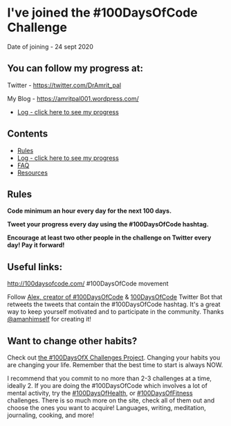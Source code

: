 # I've joined the #100DaysOfCode Challenge
Date of joining - 24 sept 2020

## You can follow my progress at:
Twitter - https://twitter.com/DrAmrit_pal

My Blog - https://amritpal001.wordpress.com/

* [Log - click here to see my progress](log.md)

## Contents

* [Rules](rules.md)
* [Log - click here to see my progress](log.md)
* [FAQ](FAQ.md)
* [Resources](resources.md)


## Rules 
**Code minimum an hour every day for the next 100 days.**

**Tweet your progress every day using the #100DaysOfCode hashtag.**

**Encourage at least two other people in the challenge on Twitter every day! Pay it forward!**

## Useful links:  
http://100daysofcode.com/     #100DaysOfCode movement

Follow [Alex, creator of #100DaysOfCode](https://twitter.com/ka11away) & [100DaysOfCode](https://twitter.com/_100DaysOfCode) Twitter Bot that retweets the tweets that contain the #100DaysOfCode hashtag. It's a great way to keep yourself motivated and to participate in the community. Thanks [@amanhimself](https://twitter.com/amanhimself) for creating it!


## Want to change other habits?
Check out [the #100DaysOfX Challenges Project](http://100daysofx.com/). Changing your habits you are changing your life. Remember that the best time to start is always NOW.

I recommend that you commit to no more than 2-3 challenges at a time, ideally 2. If you are doing the #100DaysOfCode which involves a lot of mental activity, try the [#100DaysOfHealth](http://100daysofx.com/where-x-is/health/), or [#100DaysOfFitness](http://100daysofx.com/challenges/) challenges. There is so much more on the site, check all of them out and choose the ones you want to acquire! Languages, writing, meditation, journaling, cooking, and more!

